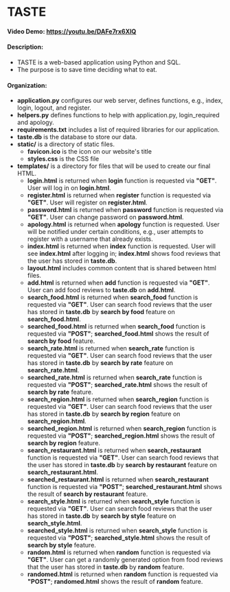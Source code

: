 # TASTE
#### Video Demo:  [<https://youtu.be/DAFe7rx6XlQ>](https://youtu.be/DAFe7rx6XlQ)
#### Description: 
- TASTE is a web-based application using Python and SQL. 
- The purpose is to save time deciding what to eat.
#### Organization:
- **application.py** configures our web server, defines functions, e.g., index, login, logout, and register.
- **helpers.py** defines functions to help with application.py, login_required and apology.
- **requirements.txt** includes a list of required libraries for our application.
- **taste.db** is the database to store our data.
- **static/** is a directory of static files.
  - **favicon.ico** is the icon on our website's title
  - **styles.css** is the CSS file
- **templates/** is a directory for files that will be used to create our final HTML.
  - **login.html** is returned when **login** function is requested via **"GET"**. User will log in on **login.html**.
  - **register.html** is returned when **register** function is requested via **"GET"**. User will register on **register.html**.
  - **password.html** is returned when **password** function is requested via **"GET"**. User can change password on **password.html**.
  - **apology.html** is returned when **apology** function is requested. User will be notified under certain conditions, e.g., user attempts to register with a username that already exists. 
  - **index.html** is returned when **index** function is requested. User will see **index.html** after logging in; **index.html** shows food reviews that the user has stored in **taste.db**.
  - **layout.html** includes common content that is shared between html files.
  - **add.html** is returned when **add** function is requested via **"GET"**. User can add food reviews to **taste.db** on **add.html**.
  - **search_food.html** is returned when **search_food** function is requested via **"GET"**. User can search food reviews that the user has stored in **taste.db** by **search by food** feature on **search_food.html**.
  - **searched_food.html** is returned when **search_food** function is requested via **"POST"**; **searched_food.html** shows the result of **search by food** feature.
  - **search_rate.html** is returned when **search_rate** function is requested via **"GET"**. User can search food reviews that the user has stored in **taste.db** by **search by rate** feature on **search_rate.html**.
  - **searched_rate.html** is returned when **search_rate** function is requested via **"POST"**; **searched_rate.html** shows the result of **search by rate** feature.
  - **search_region.html** is returned when **search_region** function is requested via **"GET"**. User can search food reviews that the user has stored in **taste.db** by **search by region** feature on **search_region.html**.
  - **searched_region.html** is returned when **search_region** function is requested via **"POST"**; **searched_region.html** shows the result of **search by region** feature.
  - **search_restaurant.html** is returned when **search_restaurant** function is requested via **"GET"**. User can search food reviews that the user has stored in **taste.db** by **search by restaurant** feature on **search_restaurant.html**.
  - **searched_restaurant.html** is returned when **search_restaurant** function is requested via **"POST"**; **searched_restaurant.html** shows the result of **search by restaurant** feature.
  - **search_style.html** is returned when **search_style** function is requested via **"GET"**. User can search food reviews that the user has stored in **taste.db** by **search by style** feature on **search_style.html**.
  - **searched_style.html** is returned when **search_style** function is requested via **"POST"**; **searched_style.html** shows the result of **search by style** feature.
  - **random.html** is returned when **random** function is requested via **"GET"**. User can get a randomly generated option from food reviews that the user has stored in **taste.db** by **random** feature.
  - **randomed.html** is returned when **random** function is requested via **"POST"**; **randomed.html** shows the result of **random** feature.
